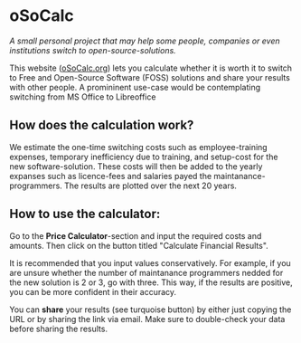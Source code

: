 # oSoCalc

*A small personal project that may help some people, companies or even institutions switch to open-source-solutions.*

This website (<a href="https://www.osocalc.org/" target="_blank">oSoCalc.org</a>) lets you calculate whether it is worth it to switch to Free and Open-Source Software (FOSS) solutions and share your results with other people.
A promininent use-case would be contemplating switching from MS Office to Libreoffice


## How does the calculation work?

We estimate the one-time switching costs such as employee-training expenses, temporary inefficiency due to training, and setup-cost for the new software-solution. These costs will then be added to the yearly expanses such as licence-fees and salaries payed the maintanance-programmers. The results are plotted over the next 20 years.


## How to use the calculator:

Go to the **Price Calculator**-section and input the required costs and amounts. Then click on the button titled "Calculate Financial Results".

It is recommended that you input values conservatively. For example, if you are unsure whether the number of maintanance programmers nedded for the new solution is 2 or 3, go with three. This way, if the results are positive, you can be more confident in their accuracy.

You can **share** your results (see turquoise button) by either just copying the URL or by sharing the link via email. Make sure to double-check your data before sharing the results.

